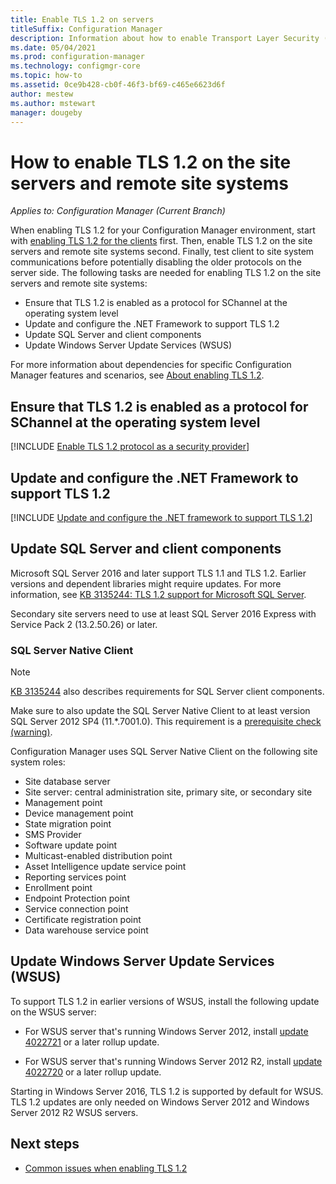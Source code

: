 ```yaml
---
title: Enable TLS 1.2 on servers
titleSuffix: Configuration Manager
description: Information about how to enable Transport Layer Security (TLS) 1.2 for Configuration Manager site servers and remote site systems.
ms.date: 05/04/2021
ms.prod: configuration-manager
ms.technology: configmgr-core
ms.topic: how-to
ms.assetid: 0ce9b428-cb0f-46f3-bf69-c465e6623d6f
author: mestew
ms.author: mstewart
manager: dougeby
---
```


# How to enable TLS 1.2 on the site servers and remote site systems

*Applies to: Configuration Manager (Current Branch)*

When enabling TLS 1.2 for your Configuration Manager environment, start with [enabling TLS 1.2 for the clients](enable-tls-1-2-client.md) first. Then, enable TLS 1.2 on the site servers and remote site systems second. Finally, test client to site system communications before potentially disabling the older protocols on the server side. The following tasks are needed for enabling TLS 1.2 on the site servers and remote site systems:

- Ensure that TLS 1.2 is enabled as a protocol for SChannel at the operating system level
- Update and configure the .NET Framework to support TLS 1.2
- Update SQL Server and client components
- Update Windows Server Update Services (WSUS)

For more information about dependencies for specific Configuration Manager features and scenarios, see [About enabling TLS 1.2](enable-tls-1-2.md).

## <a name="bkmk_protocol"></a> Ensure that TLS 1.2 is enabled as a protocol for SChannel at the operating system level

[!INCLUDE [Enable TLS 1.2 protocol as a security provider](includes/enable-tls-1-2-protocol-security-provider.md)]

## <a name="bkmk_net"></a> Update and configure the .NET Framework to support TLS 1.2

[!INCLUDE [Update and configure the .NET framework to support TLS 1.2](includes/update-net-framework-to-support-tls-1-2.md)]


## <a name="bkmk_sql"></a> Update SQL Server and client components

Microsoft SQL Server 2016 and later support TLS 1.1 and TLS 1.2. Earlier versions and dependent libraries might require updates. For more information, see [KB 3135244: TLS 1.2 support for Microsoft SQL Server](https://support.microsoft.com/topic/kb3135244-tls-1-2-support-for-microsoft-sql-server-e4472ef8-90a9-13c1-e4d8-44aad198cdbe).

Secondary site servers need to use at least SQL Server 2016 Express with Service Pack 2 (13.2.50.26) or later.

### <a name="bkmk_sql-client"></a> SQL Server Native Client

> [!NOTE]
> [KB 3135244](https://support.microsoft.com/topic/kb3135244-tls-1-2-support-for-microsoft-sql-server-e4472ef8-90a9-13c1-e4d8-44aad198cdbe) also describes requirements for SQL Server client components.

Make sure to also update the SQL Server Native Client to at least version SQL Server 2012 SP4 (11.*.7001.0). This requirement is a [prerequisite check (warning)](../../servers/deploy/install/list-of-prerequisite-checks.md#sql-server-native-client).

Configuration Manager uses SQL Server Native Client on the following site system roles:

- Site database server
- Site server: central administration site, primary site, or secondary site
- Management point
- Device management point
- State migration point
- SMS Provider
- Software update point
- Multicast-enabled distribution point
- Asset Intelligence update service point
- Reporting services point
- Enrollment point
- Endpoint Protection point
- Service connection point
- Certificate registration point
- Data warehouse service point


## <a name="bkmk_wsus"></a> Update Windows Server Update Services (WSUS)

To support TLS 1.2 in earlier versions of WSUS, install the following update on the WSUS server:

- For WSUS server that's running Windows Server 2012, install [update 4022721](https://support.microsoft.com/topic/june-27-2017-kb4022721-preview-of-monthly-rollup-16a4b074-5202-c1c3-2c8a-34c1edd452f8) or a later rollup update.

- For WSUS server that's running Windows Server 2012 R2, install [update 4022720](https://support.microsoft.com/topic/june-27-2017-kb4022720-preview-of-monthly-rollup-b98970bb-6f11-46c3-8681-a6b85d5d8eb4) or a later rollup update.

Starting in Windows Server 2016, TLS 1.2 is supported by default for WSUS. TLS 1.2 updates are only needed on Windows Server 2012 and Windows Server 2012 R2 WSUS servers.

## Next steps

- [Common issues when enabling TLS 1.2](enable-tls-1-2-troubleshoot.md)
